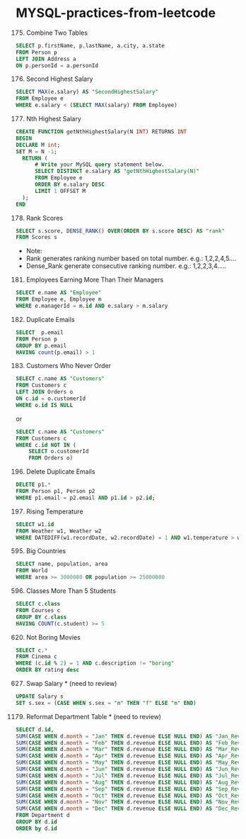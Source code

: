 # MYSQL-practices-from-leetcode
175. Combine Two Tables
~~~~sql
SELECT p.firstName, p.lastName, a.city, a.state
FROM Person p
LEFT JOIN Address a
ON p.personId = a.personId
~~~~

176. Second Highest Salary
~~~~sql
SELECT MAX(e.salary) AS "SecondHighestSalary"
FROM Employee e
WHERE e.salary < (SELECT MAX(salary) FROM Employee)
~~~~

177. Nth Highest Salary
~~~~sql
CREATE FUNCTION getNthHighestSalary(N INT) RETURNS INT
BEGIN
DECLARE M int;
SET M = N -1;
  RETURN (
      # Write your MySQL query statement below.
      SELECT DISTINCT e.salary AS "getNthHighestSalary(N)"
      FROM Employee e 
      ORDER BY e.salary DESC
      LIMIT 1 OFFSET M
  );
END
~~~~

178. Rank Scores
~~~~sql
SELECT s.score, DENSE_RANK() OVER(ORDER BY s.score DESC) AS "rank"
FROM Scores s
~~~~
* Note: 
* Rank generates ranking number based on total number. e.g.: 1,2,2,4,5.... 
* Dense_Rank generate consecutive ranking number. e.g.: 1,2,2,3,4.....

181. Employees Earning More Than Their Managers
~~~~sql
SELECT e.name AS "Employee"
FROM Employee e, Employee m
WHERE e.managerId = m.id AND e.salary > m.salary
~~~~

182. Duplicate Emails
~~~~sql
SELECT  p.email
FROM Person p
GROUP BY p.email
HAVING count(p.email) > 1
~~~~

183. Customers Who Never Order
~~~~sql
SELECT c.name AS "Customers"
FROM Customers c
LEFT JOIN Orders o
ON c.id = o.customerId
WHERE o.id IS NULL
~~~~
or
~~~~sql
SELECT c.name AS "Customers"
FROM Customers c
WHERE c.id NOT IN (
    SELECT o.customerId 
    FROM Orders o)
~~~~

196. Delete Duplicate Emails
~~~~sql
DELETE p1.*
FROM Person p1, Person p2
WHERE p1.email = p2.email AND p1.id > p2.id;
~~~~

197. Rising Temperature
~~~~sql
SELECT w1.id
FROM Weather w1, Weather w2
WHERE DATEDIFF(w1.recordDate, w2.recordDate) = 1 AND w1.temperature > w2.temperature
~~~~

595. Big Countries
~~~~sql
SELECT name, population, area
FROM World
WHERE area >= 3000000 OR population >= 25000000
~~~~

596. Classes More Than 5 Students
~~~~sql
SELECT c.class
FROM Courses c
GROUP BY c.class
HAVING COUNT(c.student) >= 5
~~~~

620. Not Boring Movies
~~~~sql
SELECT c.*
FROM Cinema c
WHERE (c.id % 2) = 1 AND c.description != "boring"
ORDER BY rating desc
~~~~

627. Swap Salary  * (need to review)
~~~~sql
UPDATE Salary s
SET s.sex = (CASE WHEN s.sex = "m" THEN "f" ELSE "m" END)
~~~~

1179. Reformat Department Table  * (need to review)
~~~~sql
SELECT d.id,
SUM(CASE WHEN d.month = "Jan" THEN d.revenue ELSE NULL END) AS "Jan_Revenue",
SUM(CASE WHEN d.month = "Feb" THEN d.revenue ELSE NULL END) AS "Feb_Revenue",
SUM(CASE WHEN d.month = "Mar" THEN d.revenue ELSE NULL END) AS "Mar_Revenue",
SUM(CASE WHEN d.month = "Apr" THEN d.revenue ELSE NULL END) AS "Apr_Revenue",
SUM(CASE WHEN d.month = "May" THEN d.revenue ELSE NULL END) AS "May_Revenue",
SUM(CASE WHEN d.month = "Jun" THEN d.revenue ELSE NULL END) AS "Jun_Revenue",
SUM(CASE WHEN d.month = "Jul" THEN d.revenue ELSE NULL END) AS "Jul_Revenue",
SUM(CASE WHEN d.month = "Aug" THEN d.revenue ELSE NULL END) AS "Aug_Revenue",
SUM(CASE WHEN d.month = "Sep" THEN d.revenue ELSE NULL END) AS "Sep_Revenue",
SUM(CASE WHEN d.month = "Oct" THEN d.revenue ELSE NULL END) AS "Oct_Revenue",
SUM(CASE WHEN d.month = "Nov" THEN d.revenue ELSE NULL END) AS "Nov_Revenue",
SUM(CASE WHEN d.month = "Dec" THEN d.revenue ELSE NULL END) AS "Dec_Revenue"
FROM Department d
GROUP BY d.id
ORDER by d.id
~~~~
